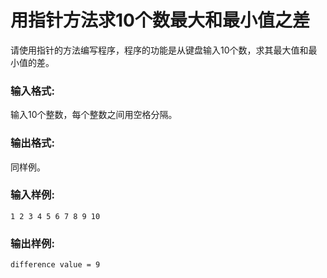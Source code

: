 # 用指针方法求10个数最大和最小值之差
请使用指针的方法编写程序，程序的功能是从键盘输入10个数，求其最大值和最小值的差。

### 输入格式:

输入10个整数，每个整数之间用空格分隔。

### 输出格式:

同样例。

### 输入样例:

```in
1 2 3 4 5 6 7 8 9 10
```

### 输出样例:

```out
difference value = 9
```


